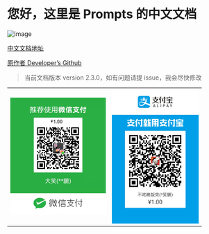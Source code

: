 # 您好，这里是 Prompts 的中文文档

![image](https://github.com/terkelg/prompts/raw/master/prompts.png)

[中文文档地址](https://chinabigpan.github.io/prompts_docs_cn/)

[原作者 Developer’s Github](https://github.com/terkelg)

> 当前文档版本 version 2.3.0，如有问题请提 issue，我会尽快修改

<!-- **译者会尽最可能跟随文档进行更新，维护不易，非常感谢您：** -->

<table>
    <tbody>
        <tr>
            <td width='220'>
                <img src='./docs/.vuepress/public/images/paidWechatOne.jpeg'/>
            </td>
            <td width='200'>
                <img src='./docs/.vuepress/public/images/paidAlipayOne.jpeg'/>
            </td>
        </tr>
    </tbody>
</table>
    

